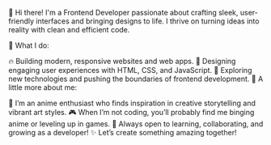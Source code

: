 👋 Hi there!
I'm a Frontend Developer passionate about crafting sleek, user-friendly interfaces and bringing designs to life. I thrive on turning ideas into reality with clean and efficient code.

🌟 What I do:

🔥 Building modern, responsive websites and web apps.
🎨 Designing engaging user experiences with HTML, CSS, and JavaScript.
🚀 Exploring new technologies and pushing the boundaries of frontend development.
🌸 A little more about me:

🍙 I’m an anime enthusiast who finds inspiration in creative storytelling and vibrant art styles.
🎮 When I’m not coding, you’ll probably find me binging anime or leveling up in games.
🌌 Always open to learning, collaborating, and growing as a developer!
✨ Let’s create something amazing together!





<!---
opeyemi2007/opeyemi2007 is a ✨ special ✨ repository because its `README.md` (this file) appears on your GitHub profile.
You can click the Preview link to take a look at your changes.
--->
